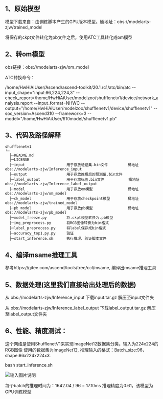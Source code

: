 ## 1、原始模型
模型下载来自：由训练脚本产生的GPU版本模型。桶地址：obs://modelarts-zjw/trained_model

将保存的ckpt文件转化为pb文件之后，使用ATC工具转化成om模型

## 2、转om模型
obs链接：obs://modelarts-zjw/om_model

ATC转换命令：

/home/HwHiAiUser/Ascend/ascend-toolkit/20.1.rc1/atc/bin/atc --input_shape="input:96,224,224,3" --check_report=/home/HwHiAiUser/modelzoo/shufflenetv1/device/network_analysis.report --input_format=NHWC --output="/home/HwHiAiUser/modelzoo/shufflenetv1/device/shufflenetv1" --soc_version=Ascend310 --framework=3 --model="/home/HwHiAiUser/910model/shufflenetv1.pb"
 

## 3、代码及路径解释

```
shufflenetv1
└─
  ├─README.md
  ├─LICENSE  
  ├─input                   用于存放验证集.bin文件         桶地址 obs://modelarts-zjw/Inference_input 
  ├─output                  用于存放推理后的预测值.bin文件
  ├─label_output            用于存放标签.bin文件           桶地址 obs://modelarts-zjw/Inference_label_output
  ├─model                   用于存放om模型                桶地址 obs://modelarts-zjw/om_model
  ├─ck_model                用于存放checkpoint模型        桶地址 obs://modelarts-zjw/trained_model
  ├─pb_model                用于存放pb模型                桶地址 obs://modelarts-zjw/pb_model
  ├─model_freeze.py         将.ckpt模型转换为.pb模型
  ├─img_preprocess.py       将RGB图像转换为bin格式
  ├─label_preprocess.py     将label保存成bin格式
  ├─accuracy_top1.py.py     验证
  ├─start_inference.sh      执行推理、验证脚本文件
```


## 4、编译msame推理工具
参考https://gitee.com/ascend/tools/tree/ccl/msame, 编译出msame推理工具

## 5、数据处理(这里我们直接给出处理后的数据)

从 obs://modelarts-zjw/Inference_input 下载input.tar.gz 解压至input文件夹

从 obs://modelarts-zjw/Inference_label_output 下载label_output.tar.gz 解压至label_output文件夹


## 6、性能、精度测试：
这个网络是使用ShufflenetV1来实现ImageNet12数据集分类，输入为224x224的RGB图像
使用的数据集为ImageNet12, 推理输入的格式：Batch_size:96，shape:96x224x224x3.

bash start_inference.sh

![输入图片说明](https://images.gitee.com/uploads/images/2021/0112/113240_903ac216_8511959.png "屏幕截图.png")

每个batch的推理时间为：1642.04 / 96 = 17.10ms 推理精度为0.61。该模型为GPU训练模型